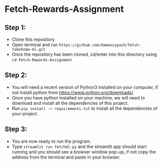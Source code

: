 # Fetch-Rewards-Assignment
## Step 1:
- Clone this repository
- Open terminal and run `https://github.com/damaniayash/fetch-takehome-ml.git`
- Once the repository has been cloned, cd/enter into this directory using `cd Fetch-Rewards-Assignment`

## Step 2:
- You will need a recent version of Python3 installed on your computer, if not install python from https://www.python.org/downloads/
- Once you have python installed on your machine, we will need to download and install all the dependencies of this project.
- Run `pip install -r requirements.txt` to install all the dependencies of your project.

## Step 3:
- You are now ready to run the program.
- Type `streamlit run fetchml.py` and the streamlit app should start running and you should see a browser window pop-up, if not copy the address from the terminal and paste in your browser.
